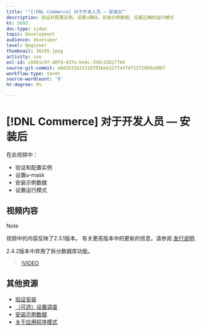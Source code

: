 ```yaml
---
title: '"[!DNL Commerce] 对于开发人员 — 安装后”'
description: 验证并配置实例、设置u掩码、安装示例数据、设置正确的运行模式
kt: 5693
doc-type: video
topic: Development
audience: developer
level: Beginner
thumbnail: 36195.jpeg
activity: use
exl-id: c0401c9f-d0f4-437e-be4c-358c3381f766
source-git-commit: e8d2631b31319701beb327f42fdf1372d9dad9b7
workflow-type: tm+mt
source-wordcount: '0'
ht-degree: 0%

---
```


# [!DNL Commerce] 对于开发人员 — 安装后

在此视频中：

- 验证和配置实例
- 设置u-mask
- 安装示例数据
- 设置运行模式

## 视频内容

>[!NOTE]
>
>视频中的内容反映了2.3.1版本。 有关更高版本中的更新的信息，请参阅 [发行说明](https://experienceleague.adobe.com/docs/commerce-operations/release/notes/overview.html).
>
>2.4.2版本中弃用了拆分数据库功能。

>[!VIDEO](https://video.tv.adobe.com/v/36195?quality=12&learn=on)

## 其他资源

- [验证安装](https://experienceleague.adobe.com/docs/commerce-operations/installation-guide/next-steps/verify.html)
- [（可选）设置调查](https://experienceleague.adobe.com/docs/commerce-operations/installation-guide/next-steps/set-umask.html)
- [安装示例数据](https://experienceleague.adobe.com/docs/commerce-operations/installation-guide/next-steps/sample-data/overview.html)
- [关于应用程序模式](https://experienceleague.adobe.com/docs/commerce-operations/configuration-guide/setup/application-modes.html)
